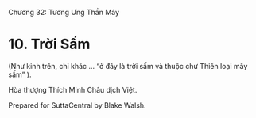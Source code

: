  

Chương 32: Tương Ưng Thần Mây

# 10\. Trời Sấm

(Như kinh trên, chỉ khác … “ở đây là trời sấm và thuộc chư Thiên loại mây sấm” ).

Hòa thượng Thích Minh Châu dịch Việt.

Prepared for SuttaCentral by Blake Walsh.